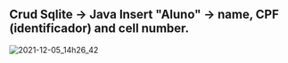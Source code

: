Crud Sqlite -> Java
Insert "Aluno" -> name, CPF (identificador) and cell number. 
-- 

![2021-12-05_14h26_42](https://user-images.githubusercontent.com/72824080/144757059-06d2a6cd-1dae-4f96-b7ef-fdb5155b4518.gif)
